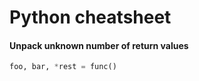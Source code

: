 # Python cheatsheet

#### Unpack unknown number of return values
```python
foo, bar, *rest = func()
```